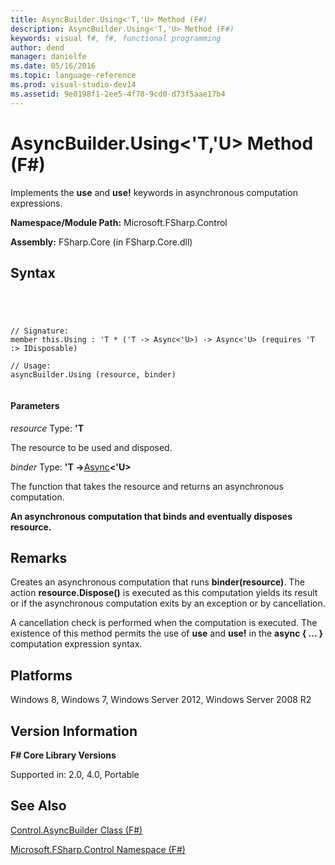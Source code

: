 ```yaml
---
title: AsyncBuilder.Using<'T,'U> Method (F#)
description: AsyncBuilder.Using<'T,'U> Method (F#)
keywords: visual f#, f#, functional programming
author: dend
manager: danielfe
ms.date: 05/16/2016
ms.topic: language-reference
ms.prod: visual-studio-dev14
ms.assetid: 9e0198f1-2ee5-4f78-9cd0-d73f5aae17b4 
---
```


# AsyncBuilder.Using<'T,'U> Method (F#)

Implements the **use** and **use!** keywords in asynchronous computation expressions.

**Namespace/Module Path:** Microsoft.FSharp.Control

**Assembly:** FSharp.Core (in FSharp.Core.dll)


## Syntax



```




// Signature:
member this.Using : 'T * ('T -> Async<'U>) -> Async<'U> (requires 'T :> IDisposable)

// Usage:
asyncBuilder.Using (resource, binder)


```





#### Parameters
*resource*
Type: **'T**


The resource to be used and disposed.


*binder*
Type: **'T -&gt;**[Async](http://msdn.microsoft.com/en-us/library/e0b28ea2-dea5-4021-b2b9-d7d4761babde)**&lt;'U&gt;**


The function that takes the resource and returns an asynchronous computation.



**An asynchronous computation that binds and eventually disposes resource.**
## Remarks
Creates an asynchronous computation that runs **binder(resource)**. The action **resource.Dispose()** is executed as this computation yields its result or if the asynchronous computation exits by an exception or by cancellation.

A cancellation check is performed when the computation is executed. The existence of this method permits the use of **use** and **use!** in the **async { ... }** computation expression syntax.


## Platforms
Windows 8, Windows 7, Windows Server 2012, Windows Server 2008 R2


## Version Information
**F# Core Library Versions**

Supported in: 2.0, 4.0, Portable




## See Also
[Control.AsyncBuilder Class &#40;F&#35;&#41;](Control.AsyncBuilder-Class-%5BFSharp%5D.md)

[Microsoft.FSharp.Control Namespace &#40;F&#35;&#41;](Microsoft.FSharp.Control-Namespace-%5BFSharp%5D.md)

